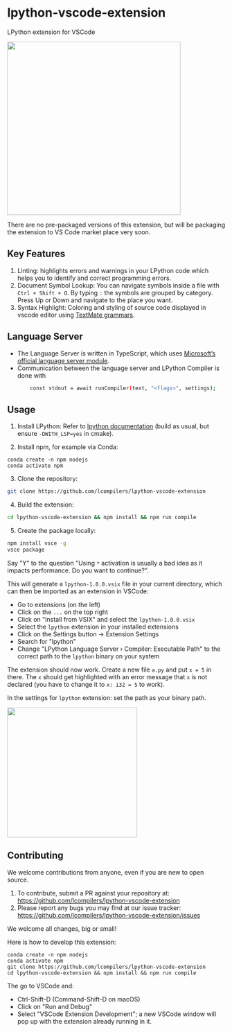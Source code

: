 # lpython-vscode-extension
LPython extension for VSCode

<img src="https://user-images.githubusercontent.com/68434944/183258400-5bd2bc4e-594d-4339-aaa9-0d033215ca58.gif" height=400/>

There are no pre-packaged versions of this extension, but will be packaging the extension to VS Code market place very soon. 

## Key Features

1. Linting: highlights errors and warnings in your LPython code which helps you to identify and correct programming errors.
2. Document Symbol Lookup: You can navigate symbols inside a file with `Ctrl + Shift + O`. By typing `:` the symbols are grouped by category. Press Up or Down and navigate to the place you want.
3. Syntax Highlight: Coloring and styling of source code displayed in vscode editor using [TextMate grammars](https://macromates.com/manual/en/language_grammars).

## Language Server

- The Language Server is written in TypeScript, which uses [Microsoft’s official language server module](https://github.com/microsoft/vscode-languageserver-node). 
- Communication between the language server and LPython Compiler is done with 
    ```bash
        const stdout = await runCompiler(text, "<flags>", settings); 
    ```

## Usage

1. Install LPython: Refer to [lpython documentation](https://github.com/lcompilers/lpython#installation) (build as usual, but ensure `-DWITH_LSP=yes` in cmake).

2. Install npm, for example via Conda:
```
conda create -n npm nodejs
conda activate npm
```

3. Clone the repository:
```bash
git clone https://github.com/lcompilers/lpython-vscode-extension
```

4. Build the extension:
```bash
cd lpython-vscode-extension && npm install && npm run compile
```

5. Create the package locally:
```bash
npm install vsce -g
vsce package
```
Say "Y" to the question "Using `*` activation is usually a bad idea as it impacts performance. Do you want to continue?".

This will generate a `lpython-1.0.0.vsix` file in your current directory, which
can then be imported as an extension in VSCode:
* Go to extensions (on the left)
* Click on the `...` on the top right
* Click on "Install from VSIX" and select the `lpython-1.0.0.vsix`
* Select the `lpython` extension in your installed extensions
* Click on the Settings button -> Extension Settings
* Search for "lpython"
* Change "LPython Language Server › Compiler: Executable Path" to the correct
  path to the `lpython` binary on your system

The extension should now work. Create a new file `a.py` and put `x = 5` in
there. The `x` should get highlighted with an error message that `x` is not
declared (you have to change it to `x: i32 = 5` to work).


In the settings for `lpython` extension: set the path as your binary path.

<img src="https://user-images.githubusercontent.com/68434944/183254852-0a68e08c-6094-4c9a-b63b-c2aec83bce3e.png" height=300/>

## Contributing

We welcome contributions from anyone, even if you are new to open source. 

1. To contribute, submit a PR against your repository at: https://github.com/lcompilers/lpython-vscode-extension
2. Please report any bugs you may find at our issue tracker: https://github.com/lcompilers/lpython-vscode-extension/issues

We welcome all changes, big or small! 

Here is how to develop this extension:
```
conda create -n npm nodejs
conda activate npm
git clone https://github.com/lcompilers/lpython-vscode-extension
cd lpython-vscode-extension && npm install && npm run compile
```

The go to VSCode and:

* Ctrl-Shift-D (Command-Shift-D on macOS)
* Click on "Run and Debug"
* Select "VSCode Extension Development"; a new VSCode window will pop up with
  the extension already running in it.
